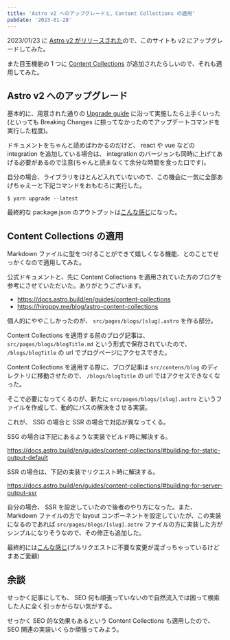 ```yaml
---
title: 'Astro v2 へのアップグレードと、Content Collections の適用'
pubdate: '2023-01-28'
---
```


2023/01/23 に [Astro v2 がリリースされた](https://astro.build/blog/astro-2/)ので、このサイトも v2 にアップグレードしてみた。

また目玉機能の 1 つに [Content Collections](https://astro.build/blog/introducing-content-collections/) が追加されたらしいので、それも適用してみた。

## Astro v2 へのアップグレード

基本的に、用意された通りの [Upgrade guide](https://docs.astro.build/en/guides/upgrade-to/v2/) に沿って実施したら上手くいった(といっても Breaking Changes に掠ってなかったのでアップデートコマンドを実行した程度)。

ドキュメントをちゃんと読めばわかるのだけど、 react や vue などの integration を追加している場合は、 integration のバージョンも同時に上げてあげる必要があるので注意(ちゃんと読まなくて余分な時間を食った口です)。

自分の場合、ライブラリをほとんど入れていないので、この機会に一気に全部あげちゃえーと下記コマンドをおもむろに実行した。

```
$ yarn upgrade --latest
```

最終的な package.json のアウトプットは[こんな感じ](https://github.com/t0yohei/blog-no-name/pull/2/files#diff-7ae45ad102eab3b6d7e7896acd08c427a9b25b346470d7bc6507b6481575d519L14)になった。

## Content Collections の適用

Markdown ファイルに型をつけることができて嬉しくなる機能、とのことでせっかくなので適用してみた。

公式ドキュメントと、先に Content Collections を適用されていた方のブログを参考にさせていただいた。ありがとうございます。

- https://docs.astro.build/en/guides/content-collections
- https://hiroppy.me/blog/astro-content-collections

個人的にややこしかったのが、 `src/pages/blogs/[slug].astro` を作る部分。

Content Collections を適用する前のブログ記事は、 `src/pages/blogs/blogTitle.md` という形式で保存されていたので、 `/blogs/blogTitle` の url でブログページにアクセスできた。

Content Collections を適用する際に、ブログ記事は `src/contens/blog` のディレクトリに移動させたので、 `/blogs/blogTitle` の url ではアクセスできなくなった。

そこで必要になってくるのが、新たに `src/pages/blogs/[slug].astro` というファイルを作成して、動的にパスの解決をさせる実装。

これが、 SSG の場合と SSR の場合で対応が異なってくる。

SSG の場合は下記にあるような実装でビルド時に解決する。

https://docs.astro.build/en/guides/content-collections/#building-for-static-output-default

SSR の場合は、下記の実装でリクエスト時に解決する。

https://docs.astro.build/en/guides/content-collections/#building-for-server-output-ssr

自分の場合、 SSR を設定していたので後者のやり方になった。また、Markdown ファイルの方で layout コンポーネントを設定していたが、この実装になるのであれば `src/pages/blogs/[slug].astro` ファイルの方に実装した方がシンプルになりそうなので、その修正も追加した。

最終的には[こんな感じ](https://github.com/t0yohei/blog-no-name/pull/2/files#diff-7e8e8cf08da91314c48dd6ad6fcf5894b1489d90d39bc942ceb475124e93d6b4)(プルリクエストに不要な変更が混ざっちゃっているけどまあご愛顧)

## 余談

せっかく記事にしても、 SEO 何も頑張っていないので自然流入では困って検索した人に全く引っかからない気がする。

せっかく SEO 的な効果もあるという Content Collections も適用したので、 SEO 関連の実装いくらか頑張ってみよう。

